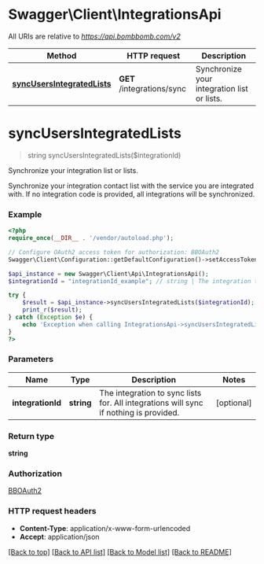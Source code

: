 # Swagger\Client\IntegrationsApi

All URIs are relative to *https://api.bombbomb.com/v2*

Method | HTTP request | Description
------------- | ------------- | -------------
[**syncUsersIntegratedLists**](IntegrationsApi.md#syncUsersIntegratedLists) | **GET** /integrations/sync | Synchronize your integration list or lists.


# **syncUsersIntegratedLists**
> string syncUsersIntegratedLists($integrationId)

Synchronize your integration list or lists.

Synchronize your integration contact list with the service you are integrated with. If no integration code is provided, all integrations will be synchronized.

### Example
```php
<?php
require_once(__DIR__ . '/vendor/autoload.php');

// Configure OAuth2 access token for authorization: BBOAuth2
Swagger\Client\Configuration::getDefaultConfiguration()->setAccessToken('YOUR_ACCESS_TOKEN');

$api_instance = new Swagger\Client\Api\IntegrationsApi();
$integrationId = "integrationId_example"; // string | The integration to sync lists for. All integrations will sync if nothing is provided.

try {
    $result = $api_instance->syncUsersIntegratedLists($integrationId);
    print_r($result);
} catch (Exception $e) {
    echo 'Exception when calling IntegrationsApi->syncUsersIntegratedLists: ', $e->getMessage(), PHP_EOL;
}
?>
```

### Parameters

Name | Type | Description  | Notes
------------- | ------------- | ------------- | -------------
 **integrationId** | **string**| The integration to sync lists for. All integrations will sync if nothing is provided. | [optional]

### Return type

**string**

### Authorization

[BBOAuth2](../../README.md#BBOAuth2)

### HTTP request headers

 - **Content-Type**: application/x-www-form-urlencoded
 - **Accept**: application/json

[[Back to top]](#) [[Back to API list]](../../README.md#documentation-for-api-endpoints) [[Back to Model list]](../../README.md#documentation-for-models) [[Back to README]](../../README.md)

